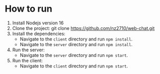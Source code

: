# How to run
1. Install Nodejs version 16
2. Clone the project: git clone https://github.com/nz2710/web-chat.git
3. Install the dependencies:
   - Navigate to the `client` directory and run `npm install`.
   - Navigate to the `server` directory and run `npm install`.
4. Run the server:
   - Navigate to the `server` directory and run `npm start`.
5. Run the client:
   - Navigate to the `client` directory and run `npm start`.